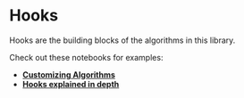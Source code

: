 # Hooks

Hooks are the building blocks of the algorithms in this library.

Check out these notebooks for examples:

- **[Customizing Algorithms](https://github.com/KevinMusgrave/pytorch-adapt/tree/main/examples/notebooks/CustomizingAlgorithms.ipynb)**
- **[Hooks explained in depth](https://github.com/KevinMusgrave/pytorch-adapt/tree/main/examples/notebooks/docs_examples/Hooks.ipynb)**